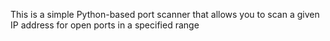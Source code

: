 This is a simple Python-based port scanner that allows you to scan a given IP address for open ports in a specified range
